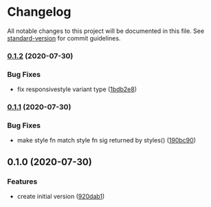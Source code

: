 # Changelog

All notable changes to this project will be documented in this file. See [standard-version](https://github.com/conventional-changelog/standard-version) for commit guidelines.

### [0.1.2](https://github.com/dash-ui/responsive/compare/v0.1.1...v0.1.2) (2020-07-30)

### Bug Fixes

- fix responsivestyle variant type ([1bdb2e8](https://github.com/dash-ui/responsive/commit/1bdb2e83550e6de738b33c76a15a9dea49551a06))

### [0.1.1](https://github.com/dash-ui/responsive/compare/v0.1.0...v0.1.1) (2020-07-30)

### Bug Fixes

- make style fn match style fn sig returned by styles() ([190bc90](https://github.com/dash-ui/responsive/commit/190bc90b077ee43afe33a77b3c235a95b2eb4367))

## 0.1.0 (2020-07-30)

### Features

- create initial version ([920dab1](https://github.com/dash-ui/responsive/commit/920dab19da029a4638593c9a2bf0fa1bf34b3521))
